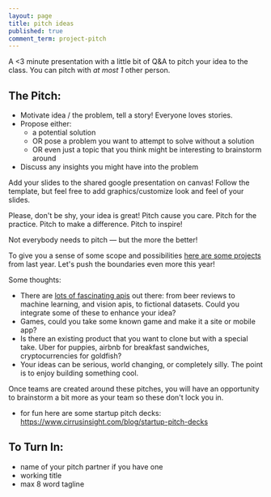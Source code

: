 ```yaml
---
layout: page
title: pitch ideas
published: true
comment_term: project-pitch
---
```


<!-- ![](img/pitch.gif){: .fancy .medium} -->

A <3 minute presentation with a little bit of Q&A to pitch your idea to the class. You can pitch with *at most 1* other person.

## The Pitch:

* Motivate idea / the problem, tell a story! Everyone loves stories.
* Propose either:
  * a potential solution
  * OR pose a problem you want to attempt to solve without a solution
  * OR even just a topic that you think might be interesting to brainstorm around
* Discuss any insights you might have into the problem

Add your slides to the shared google presentation on canvas!  Follow the template, but feel free to add graphics/customize look and feel of your slides.

Please, don't be shy, your idea is great! Pitch cause you care. Pitch for the practice. Pitch to make a difference. Pitch to inspire!

Not everybody needs to pitch — but the more the better!

To give you a sense of some scope and possibilities [here are some projects](20s) from last year. Let's push the boundaries even more this year!

Some thoughts:
* There are [lots of fascinating apis](https://www.programmableweb.com/) out there: from beer reviews to machine learning, and vision apis, to fictional datasets. Could you integrate some of these to enhance your idea?
* Games, could you take some known game and make it a site or mobile app?
* Is there an existing product that you want to clone but with a special take.  Uber for puppies, airbnb for breakfast sandwiches, cryptocurrencies for goldfish?
* Your ideas can be serious, world changing, or completely silly.  The point is to enjoy building something cool.

Once teams are created around these pitches, you will have an opportunity to brainstorm a bit more as your team so these don't lock you in.

* for fun here are some startup pitch decks: https://www.cirrusinsight.com/blog/startup-pitch-decks 

## To Turn In:

* name of your pitch partner if you have one
* working title
* max 8 word tagline
